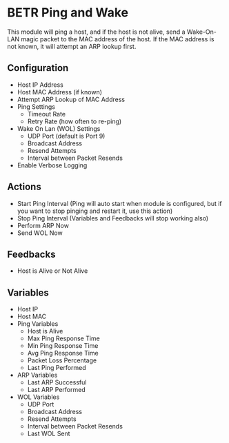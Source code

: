 # BETR Ping and Wake

This module will ping a host, and if the host is not alive, send a Wake-On-LAN magic packet to the MAC address of the host. If the MAC address is not known, it will attempt an ARP lookup first.

## Configuration

- Host IP Address
- Host MAC Address (if known)
- Attempt ARP Lookup of MAC Address
- Ping Settings
  - Timeout Rate
  - Retry Rate (how often to re-ping)
- Wake On Lan (WOL) Settings
  - UDP Port (default is Port 9)
  - Broadcast Address
  - Resend Attempts
  - Interval between Packet Resends
- Enable Verbose Logging

## Actions

- Start Ping Interval (Ping will auto start when module is configured, but if you want to stop pinging and restart it, use this action)
- Stop Ping Interval (Variables and Feedbacks will stop working also)
- Perform ARP Now
- Send WOL Now

## Feedbacks

- Host is Alive or Not Alive

## Variables

- Host IP
- Host MAC
- Ping Variables
  - Host is Alive
  - Max Ping Response Time
  - Min Ping Response Time
  - Avg Ping Response Time
  - Packet Loss Percentage
  - Last Ping Performed
- ARP Variables
  - Last ARP Successful
  - Last ARP Performed
- WOL Variables
  - UDP Port
  - Broadcast Address
  - Resend Attempts
  - Interval between Packet Resends
  - Last WOL Sent
